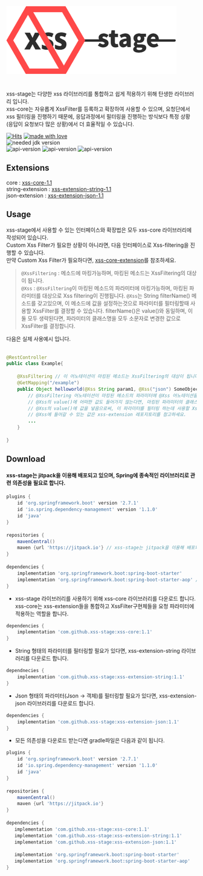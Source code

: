 <img src = "https://raw.githubusercontent.com/xss-stage/.github/e5a1bfbfb1882be45ba42c58b27218830015004a/Frame%206.svg" width = "450" height = "auto"/>   

#

xss-stage는 다양한 xss 라이브러리를 통합하고 쉽게 적용하기 위해 탄생한 라이브러리 입니다.   
xss-core는 자유롭게 XssFilter를 등록하고 확장하여 사용할 수 있으며, 요청단에서 xss 필터링을 진행하기 때문에, 응답과정에서 필터링을 진행하는 방식보다 특정 상황(응답이 요청보다 많은 상황)에서 더 효율적일 수 있습니다.   
   
[![Hits](https://hits.seeyoufarm.com/api/count/incr/badge.svg?url=https%3A%2F%2Fgithub.com%2Fxss-stage&count_bg=%23FF4848&title_bg=%232D2D2D&icon=&icon_color=%23E7E7E7&title=hits&edge_flat=false)](https://hits.seeyoufarm.com) [![made with love](https://camo.githubusercontent.com/c6c5b56fc051557203c6dffa4242b41b09ff22f6303da15e47162a5c1691e8a5/68747470733a2f2f696d672e736869656c64732e696f2f62616467652f4d616465253230776974682d4c6f76652d2d2545322539442541342d726564)](https://camo.githubusercontent.com/c6c5b56fc051557203c6dffa4242b41b09ff22f6303da15e47162a5c1691e8a5/68747470733a2f2f696d672e736869656c64732e696f2f62616467652f4d616465253230776974682d4c6f76652d2d2545322539442541342d726564)  
![needed jdk version](https://img.shields.io/badge/JDK-8-blue)   
![api-version](https://img.shields.io/badge/xss--core-1.1-3F9DE5)  ![api-version](https://img.shields.io/badge/xss--extension--string-1.1-92CE64)  ![api-version](https://img.shields.io/badge/xss--extension--json-1.1-F29494)

## Extensions
core : [xss-core-1.1](https://github.com/xss-stage/xss-core)    
string-extension : [xss-extension-string-1.1](https://github.com/xss-stage/xss-extension-string)   
json-extension : [xss-extension-json-1.1](https://github.com/xss-stage/xss-extension-json)

## Usage
xss-stage에서 사용할 수 있는 인터페이스와 확장법은 모두 xss-core 라이브러리에 작성되어 있습니다.   
Custom Xss Filter가 필요한 상황이 아니라면, 다음 인터페이스로 Xss-filtering을 진행할 수 있습니다.   
만약 Custom Xss Filter가 필요하다면, [xss-core-extension](https://github.com/xss-stage/xss-core#extension)를 참조하세요.
   
> `@XssFiltering` : 메소드에 마킹가능하며, 마킹된 메소드는 XssFiltering의 대상이 됩니다.   
> `@Xss` : `@XssFiltering`이 마킹된 메소드의 파라미터에 마킹가능하며, 마킹된 파라미터를 대상으로 Xss filtering이 진행됩니다. 
> `@Xss`는 String filterName() 메소드를 갖고있으며, 이 메소드에 값을 설정하는것으로 파라미터를 필터링할때 사용할 XssFilter를 결정할 수 있습니다.
> filterName()은 value()와 동일하며, 이 둘 모두 생략된다면, 파라미터의 클래스명을 모두 소문자로 변경한 값으로 XssFilter를 결정합니다.
   
다음은 실제 사용예시 입니다.

``` Java

@RestController
public class Example{
  
    @XssFiltering // 이 어노테이션이 마킹된 메소드는 XssFiltering의 대상이 됩니다.
    @GetMapping("/example")
    public Object helloworld(@Xss String param1, @Xss("json") SomeObject param2, @Xss("string") String param3, String param4){
        // @XssFiltering 어노테이션이 마킹된 메소드의 파라미터에 @Xss 어노테이션을 마킹함으로써 Xss safe한 객체를 얻을 수 있습니다.
        // @Xss의 value()에 어떠한 값도 들어가지 않는다면, 마킹된 파라미터의 클래스 이름을 모두 소문자로 변경한 값이 됩니다.
        // @Xss의 value()에 값을 넣음으로써, 이 파라미터를 필터링 하는데 사용할 XssFilter 구현체를 선택할 수 있습니다.
        // @Xss에 들어갈 수 있는 값은 xss-extension 레포지토리를 참고하세요.
        ...
    }
  
}

```

## Download
#### xss-stage는 jitpack을 이용해 배포되고 있으며, Spring에 종속적인 라이브러리로 관련 의존성을 필요로 합니다.
``` gradle
plugins {
    id 'org.springframework.boot' version '2.7.1'
    id 'io.spring.dependency-management' version '1.1.0'
    id 'java'
}

repositories {
    mavenCentral()
    maven {url 'https://jitpack.io'} // xss-stage는 jitpack을 이용해 배포되고 있습니다. 따라서, 이 저장소를 등록해줘야 다운로드 가능합니다.
}

dependencies {
    implementation 'org.springframework.boot:spring-boot-starter' 
    implementation 'org.springframework.boot:spring-boot-starter-aop' // xss-core는 Spring-aop를 이용해 구현되어있습니다.
}
```

- xss-stage 라이브러리를 사용하기 위해 xss-core 라이브러리를 다운로드 합니다. xss-core는 xss-extension들을 통합하고 XssFilter구현체들을 요청 파라미터에 적용하는 역할을 합니다.
``` gradle
dependencies {
    implementation 'com.github.xss-stage:xss-core:1.1'
}
```

- String 형태의 파라미터를 필터링할 필요가 있다면, xss-extension-string 라이브러리를 다운로드 합니다.
``` gradle
dependnecies {
    implementation 'com.github.xss-stage:xss-extension-string:1.1'
}
```

- Json 형태의 파라미터(Json -> 객체)를 필터링할 필요가 있다면, xss-extension-json 라이브러리를 다운로드 합니다.
``` gradle
dependencies {
    implementation 'com.github.xss-stage:xss-extension-json:1.1'
}
```

- 모든 의존성을 다운로드 받는다면 gradle파일은 다음과 같이 됩니다.
``` gradle
plugins {
    id 'org.springframework.boot' version '2.7.1'
    id 'io.spring.dependency-management' version '1.1.0'
    id 'java'
}

repositories {
    mavenCentral()
    maven {url 'https://jitpack.io'}
}

dependencies {
   implementation 'com.github.xss-stage:xss-core:1.1'
   implementation 'com.github.xss-stage:xss-extension-string:1.1'
   implementation 'com.github.xss-stage:xss-extension-json:1.1'
   
   implementation 'org.springframework.boot:spring-boot-starter'
   implementation 'org.springframework.boot:spring-boot-starter-aop'
}
```
